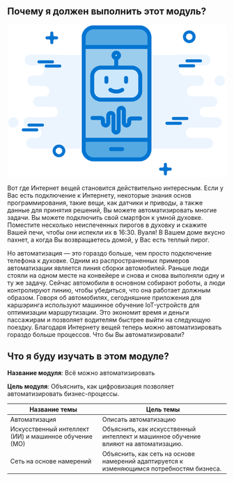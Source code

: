 <!-- 4.0.1  -->
## Почему я должен выполнить этот модуль?

![](./assets/4.0.1.png)
 
Вот где Интернет вещей становится действительно интересным. Если у Вас есть подключение к Интернету, некоторые знания основ программирования, такие вещи, как датчики и приводы, а также данные для принятия решений, Вы можете автоматизировать многие задачи. Вы можете подключить свой смартфон к умной духовке. Поместите несколько неиспеченных пирогов в духовку и скажите Вашей печи, чтобы они испекли их в 16:30. Вуаля! В Вашем доме вкусно пахнет, а когда Вы возвращаетесь домой, у Вас есть теплый пирог.

Но автоматизация — это гораздо больше, чем просто подключение телефона к духовке. Одним из распространенных примеров автоматизации является линия сборки автомобилей. Раньше люди стояли на одном месте на конвейере и снова и снова выполняли одну и ту же задачу. Сейчас автомобили в основном собирают роботы, а люди контролируют линию, чтобы убедиться, что она работает должным образом. Говоря об автомобилях, сегодняшние приложения для каршэринга используют машинное обучение IoT-устройств для оптимизации маршрутизации. Это экономит время и деньги пассажирам и позволяет водителям быстрее выйти на следующую поездку. Благодаря Интернету вещей теперь можно автоматизировать гораздо больше процессов. Что бы Вы автоматизировали?

<!-- 4.0.2  -->
## Что я буду изучать в этом модуле?

**Название модуля**: Всё можно автоматизировать

**Цель модуля**: Объяснить, как цифровизация позволяет автоматизировать бизнес-процессы.

|Название темы| Цель темы |
|---------------------|---------------|
|Автоматизация|Описать автоматизацию|
|Искусственный интеллект (ИИ) и машинное обучение (МО)|Объяснить, как искусственный интеллект и машинное обучение влияют на автоматизацию.|
|Сеть на основе намерений|Объяснить, как сеть на основе намерений адаптируется к изменяющимся потребностям бизнеса.|
